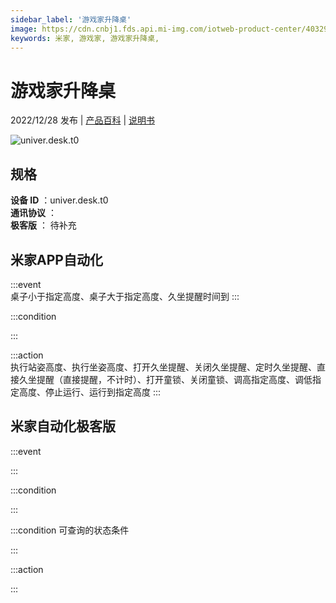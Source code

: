 ```yaml
---
sidebar_label: '游戏家升降桌'
image: https://cdn.cnbj1.fds.api.mi-img.com/iotweb-product-center/4032916bf289804f58750b7cd475dec4_1662468054700.png?GalaxyAccessKeyId=AKVGLQWBOVIRQ3XLEW&Expires=9223372036854775807&Signature=coXbCSwZRCnqSa6gfl3X3ifVPYA=
keywords: 米家, 游戏家, 游戏家升降桌, 
---
```

# 游戏家升降桌

2022/12/28 发布 | [产品百科](https://home.mi.com/webapp/content/baike/product/index.html?model=univer.desk.t0/) | [说明书](https://home.mi.com/views/introduction.html?model=univer.desk.t0&region=cn)

![univer.desk.t0](https://cdn.cnbj1.fds.api.mi-img.com/iotweb-product-center/4032916bf289804f58750b7cd475dec4_1662468054700.png?GalaxyAccessKeyId=AKVGLQWBOVIRQ3XLEW&Expires=9223372036854775807&Signature=coXbCSwZRCnqSa6gfl3X3ifVPYA=)

## 规格  
> 
**设备 ID** ：univer.desk.t0  
**通讯协议** ：  
**极客版**  ： 待补充 


## 米家APP自动化  

:::event  
桌子小于指定高度、桌子大于指定高度、久坐提醒时间到
:::

:::condition  

:::

:::action   
执行站姿高度、执行坐姿高度、打开久坐提醒、关闭久坐提醒、定时久坐提醒、直接久坐提醒（直接提醒，不计时）、打开童锁、关闭童锁、调高指定高度、调低指定高度、停止运行、运行到指定高度
:::

## 米家自动化极客版  

:::event  

:::

:::condition  

:::

:::condition 可查询的状态条件  

:::

:::action  

:::

        
